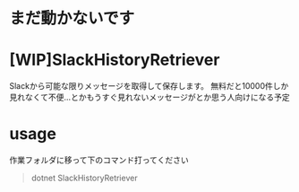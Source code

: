 # まだ動かないです

# [WIP]SlackHistoryRetriever
Slackから可能な限りメッセージを取得して保存します。
無料だと10000件しか見れなくて不便…とかもうすぐ見れないメッセージがとか思う人向けになる予定

# usage
作業フォルダに移って下のコマンド打ってください
> dotnet SlackHistoryRetriever

